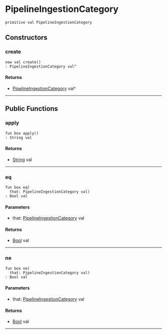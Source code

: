 # PipelineIngestionCategory

```pony
primitive val PipelineIngestionCategory
```

## Constructors

### create

```pony
new val create()
: PipelineIngestionCategory val^
```

#### Returns

* [PipelineIngestionCategory](wallaroo-core-metrics-PipelineIngestionCategory) val^

---

## Public Functions

### apply

```pony
fun box apply()
: String val
```

#### Returns

* [String](builtin-String) val

---

### eq

```pony
fun box eq(
  that: PipelineIngestionCategory val)
: Bool val
```
#### Parameters

*   that: [PipelineIngestionCategory](wallaroo-core-metrics-PipelineIngestionCategory) val

#### Returns

* [Bool](builtin-Bool) val

---

### ne

```pony
fun box ne(
  that: PipelineIngestionCategory val)
: Bool val
```
#### Parameters

*   that: [PipelineIngestionCategory](wallaroo-core-metrics-PipelineIngestionCategory) val

#### Returns

* [Bool](builtin-Bool) val

---

